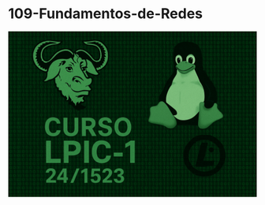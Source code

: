 # 109-Fundamentos-de-Redes
![LPI Logo](../../../wallpaper/logo_LPI1.png "Logo de Linux Professional Institute")
